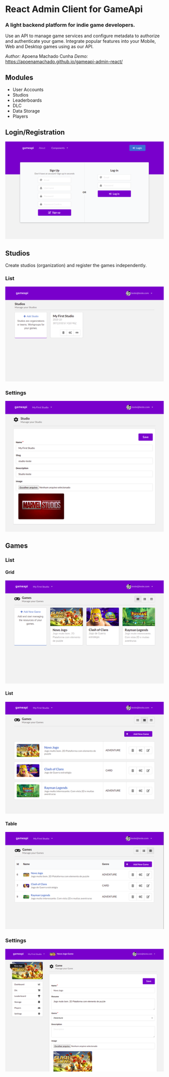 # React Admin Client for GameApi

### A light backend platform for indie game developers.

Use an API to manage game services and configure metadata to authorize and authenticate your game. Integrate popular features into your Mobile, Web and Desktop games using as our API.

*Author:* Apoena Machado Cunha
*Demo:* https://apoenamachado.github.io/gameapi-admin-react/


## Modules

- User Accounts
- Studios
- Leaderboards
- DLC
- Data Storage
- Players



## Login/Registration
![](./thumbs/gameapi-login.png)


## Studios
Create studios (organization) and register the games independently.

### List

![](./thumbs/gameapi-studios.png)

### Settings

![](./thumbs/gameapi-studio-settings.png)

## Games

### List

#### Grid
![](./thumbs/gameapi-games-grid.png)

#### List
![](./thumbs/gameapi-games-list.png)

#### Table
![](./thumbs/gameapi-games-table.png)

### Settings
![](./thumbs/gameapi-games-settings.png)
